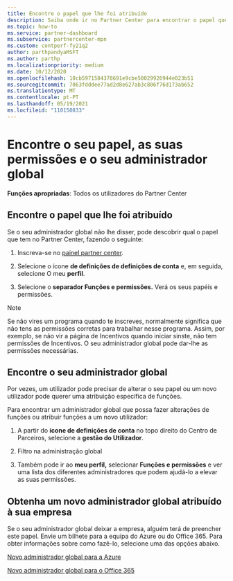 ```yaml
---
title: Encontre o papel que lhe foi atribuído
description: Saiba onde ir no Partner Center para encontrar o papel que lhe foi atribuído, as suas permissões e o seu administrador global.
ms.topic: how-to
ms.service: partner-dashboard
ms.subservice: partnercenter-mpn
ms.custom: contperf-fy21q2
author: parthpandyaMSFT
ms.author: parthp
ms.localizationpriority: medium
ms.date: 10/12/2020
ms.openlocfilehash: 10cb5971584378691e9cbe50029926944e023b51
ms.sourcegitcommit: 7063fdddee77ad2d8e627ab3c806f76d173ab652
ms.translationtype: MT
ms.contentlocale: pt-PT
ms.lasthandoff: 05/19/2021
ms.locfileid: "110150833"
---
```

# <a name="find-your-role-your-permissions-and-your-global-admin"></a>Encontre o seu papel, as suas permissões e o seu administrador global


**Funções apropriadas**: Todos os utilizadores do Partner Center

## <a name="find-the-role-youve-been-assigned"></a>Encontre o papel que lhe foi atribuído

Se o seu administrador global não lhe disser, pode descobrir qual o papel que tem no Partner Center, fazendo o seguinte:

1. Inscreva-se no [painel partner center](https://partner.microsoft.com/dashboard/home).

1. Selecione o ícone **de definições de definições de conta** e, em seguida, selecione O meu **perfil**.
 
1. Selecione o **separador Funções e permissões.** Verá os seus papéis e permissões.
 
>[!Note]
>Se não vires um programa quando te inscreves, normalmente significa que não tens as permissões corretas para trabalhar nesse programa. Assim, por exemplo, se não vir a página de Incentivos quando iniciar sinste, não tem permissões de Incentivos. O seu administrador global pode dar-lhe as permissões necessárias.

## <a name="find-your-global-admin"></a>Encontre o seu administrador global

Por vezes, um utilizador pode precisar de alterar o seu papel ou um novo utilizador pode querer uma atribuição específica de funções.

Para encontrar um administrador global que possa fazer alterações de funções ou atribuir funções a um novo utilizador: 

1. A partir do **ícone de definições de conta** no topo direito do Centro de Parceiros, selecione a **gestão do Utilizador**.

1. Filtro na administração global

1. Também pode ir ao **meu perfil,** selecionar **Funções e permissões** e ver uma lista dos diferentes administradores que podem ajudá-lo a elevar as suas permissões. 


## <a name="get-a-new-global-admin-assigned-to-your-company"></a>Obtenha um novo administrador global atribuído à sua empresa

Se o seu administrador global deixar a empresa, alguém terá de preencher este papel. Envie um bilhete para a equipa do Azure ou do Office 365. Para obter informações sobre como fazê-lo, selecione uma das opções abaixo.

[Novo administrador global para a Azure](https://support.microsoft.com/help/4505981/what-to-do-if-the-only-admin-for-your-mpn-program-has-left-the-company)

[Novo administrador global para o Office 365](https://admin.microsoft.com/)

